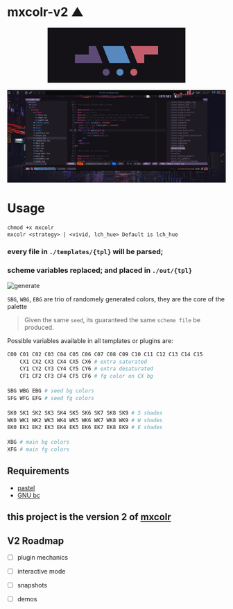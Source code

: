 # mxcolr-v2 ▲

<p align="center">
  <img src="./assets/2022-01-29-163127_318x127_scrot.png">
</p>
<p align="center">
  <img src="./assets/2022-01-29-190221_2560x1080_scrot.png">
</p>

Usage
=====
    chmod +x mxcolr
    mxcolr <strategy> | <vivid, lch_hue> Default is lch_hue

### every file in `./templates/{tpl}` will be parsed;
### scheme variables replaced; and placed in `./out/{tpl}`

![generate](./assets/gifcast_220319143316.gif)

`SBG`, `WBG`, `EBG` are trio of randomely generated colors, they are the core of the palette
> Given the same `seed`, its guaranteed the same `scheme file` be produced.

Possible variables available in all templates or plugins are:
```bash
C00 C01 C02 C03 C04 C05 C06 C07 C08 C09 C10 C11 C12 C13 C14 C15
    CX1 CX2 CX3 CX4 CX5 CX6 # extra saturated
    CY1 CY2 CY3 CY4 CY5 CY6 # extra desaturated
    CF1 CF2 CF3 CF4 CF5 CF6 # fg color on CX bg

SBG WBG EBG # seed bg colors
SFG WFG EFG # seed fg colors

SK0 SK1 SK2 SK3 SK4 SK5 SK6 SK7 SK8 SK9 # S shades
WK0 WK1 WK2 WK3 WK4 WK5 WK6 WK7 WK8 WK9 # W shades
EK0 EK1 EK2 EK3 EK4 EK5 EK6 EK7 EK8 EK9 # E shades

XBG # main bg colors
XFG # main fg colors
```

Requirements
------------
- [pastel](https://github.com/sharkdp/pastel)
- [GNU bc](https://www.gnu.org/software/bc)

## this project is the version 2 of [mxcolr](https://github.com/metaory/mxcolr)

## V2 Roadmap
- [ ] plugin mechanics
- [ ] interactive mode
- [ ] snapshots
- [ ] demos

